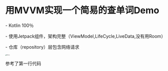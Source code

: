 # 用MVVM实现一个简易的查单词Demo  

\- Kotlin 100％  

\- 使用Jetpack组件，架构完整（ViewModel,LifeCycle,LiveData,没有用Room）  

\- 仓库（repository）层包含网络请求

  <img src="https://gitee.com/heihun666/picture/raw/master/pictures/查单词Demo.jpg" alt="Demo" style="zoom:25%;" />

参考了第一行代码

